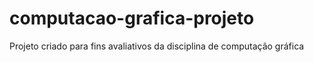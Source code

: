 # computacao-grafica-projeto
Projeto criado para fins avaliativos da disciplina de computação gráfica
